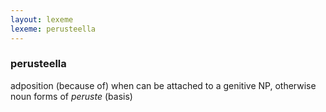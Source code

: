 ```yaml
---
layout: lexeme
lexeme: perusteella
---
```


###  perusteella 
adposition (because of) when can be attached to a genitive NP, otherwise noun forms of *peruste* (basis)


